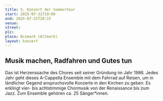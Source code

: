 ```yaml
---
title: 5. Konzert der Sommertour
start: 2025-07-31T19:00
end: 2025-07-31T20:15
venue:
street:
plz:
place: Bismark (Altmark)
layout: konzert
---
```


## Musik machen, Radfahren und Gutes tun

Das ist Herzenssache des Chores seit seiner Gründung im Jahr 1986. Jedes Jahr geht dieses A-Cappella Ensemble mit dem Fahrrad auf Reisen, um in ländlicher Gegend anspruchsvolle Konzerte in den Kirchen zu geben. Es erklingt vier- bis achtstimmige Chormusik von der Renaissance bis zum Jazz. Zum Ensemble gehören ca. 25 Sänger\*innen.
